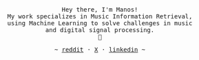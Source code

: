 <p align="center">
   <samp><br>
   Hey there, I'm Manos!
   <br>
 My work specializes in Music Information Retrieval, <br> 
 using Machine Learning to solve challenges in music <br>
   and digital signal processing.
   <br>
   🍋
   </samp><br>
<p align="center"><samp> ~
   <a href="https://www.reddit.com/user/s">reddit</a>
   ·
   <a href="https://twitter.com/s">X</a>
   ·
   <a href="https://www.linkedin.com/sifmanos/">linkedin</a>
   ~ </samp><br><br>
   
</p>
</p>
